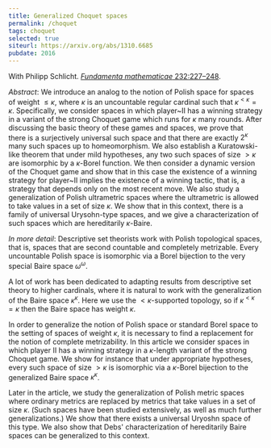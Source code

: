 ```yaml
---
title: Generalized Choquet spaces
permalink: /choquet
tags: choquet
selected: true
siteurl: https://arxiv.org/abs/1310.6685
pubdate: 2016
---
```


With Philipp Schlicht. [*Fundamenta mathematicae* 232:227–248](https://dx.doi.org/10.4064/fm924-12-2015).<!--more--></p>

*Abstract*: We introduce an analog to the notion of Polish space for spaces of weight $\leq\kappa$, where $\kappa$ is an uncountable regular cardinal such that $\kappa^{<\kappa}=\kappa$.  Specifically, we consider spaces in which player~II has a winning strategy in a variant of the strong Choquet game which runs for $\kappa$ many rounds.  After discussing the basic theory of these games and spaces, we prove that there is a surjectively universal such space and that there are exactly $2^\kappa$ many such spaces up to homeomorphism. We also establish a Kuratowski-like theorem that under mild hypotheses, any two such spaces of size $>\kappa$ are isomorphic by a $\kappa$-Borel function. We then consider a dynamic version of the Choquet game and show that in this case the existence of a winning strategy for player~II implies the existence of a winning tactic, that is, a strategy that depends only on the most recent move.  We also study a generalization of Polish ultrametric spaces where the ultrametric is allowed to take values in a set of size $\kappa$. We show that in this context, there is a family of universal Urysohn-type spaces, and we give a characterization of such spaces which are hereditarily $\kappa$-Baire.

*In more detail*: Descriptive set theorists work with Polish topological spaces, that is, spaces that are second countable and completely metrizable. Every uncountable Polish space is isomorphic via a Borel bijection to the very special Baire space $\omega^\omega$.

A lot of work has been dedicated to adapting results from descriptive set theory to higher cardinals, where it is natural to work with the generalization of the Baire space $\kappa^\kappa$. Here we use the $<\kappa$-supported topology, so if $\kappa^{<\kappa}=\kappa$ then the Baire space has weight $\kappa$.

In order to generalize the notion of Polish space or standard Borel space to the setting of spaces of weight $\kappa$, it is necessary to find a replacement for the notion of complete metrizability. In this article we consider spaces in which player II has a winning strategy in a $\kappa$-length variant of the strong Choquet game. We show for instance that under appropriate hypotheses, every such space of size $>\kappa$ is isomorphic via a $\kappa$-Borel bijection to the generalized Baire space $\kappa^\kappa$.

Later in the article, we study the generalization of Polish metric spaces where ordinary metrics are replaced by metrics that take values in a set of size $\kappa$. (Such spaces have been studied extensively, as well as much further generalizations.) We show that there exists a universal Uryoshn space of this type. We also show that Debs' characterization of hereditarily Baire spaces can be generalized to this context.
